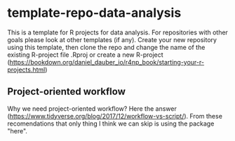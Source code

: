 # template-repo-data-analysis

This is a template for R projects for data analysis. For repositories with other goals please look at other templates (if any). Create your new repository using this template, then clone the repo and change the name of the existing R-project file .Rproj or create a new R-project (https://bookdown.org/daniel_dauber_io/r4np_book/starting-your-r-projects.html) 

## Project-oriented workflow

Why we need project-oriented workflow? Here the answer (https://www.tidyverse.org/blog/2017/12/workflow-vs-script/). From these recomendations that only thing I think we can skip is using the package "here". 

